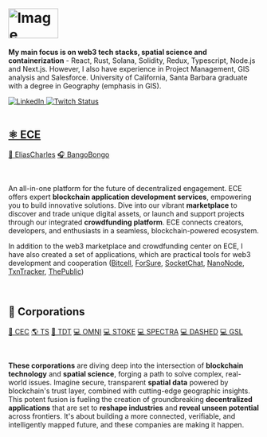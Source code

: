 # <img src="https://github.com/elicharlese/elicharlese/assets/61543012/308d0382-d956-4e02-986b-677a6efa4823" alt="Image" style="width: 100px; height:60px; padding: 0px;">

<div>
  <p><strong>My main focus is on web3 tech stacks, spatial science and containerization</strong> - React, Rust, Solana, Solidity, Redux, Typescript, Node.js and Next.js. However, I also have experience in Project Management, GIS analysis and Salesforce. University of California, Santa Barbara graduate with a degree in Geography (emphasis in GIS).</p>
  <a href="https://www.linkedin.com/in/elicharlese/">
    <img
      src="https://img.shields.io/static/v1?logo=linkedin&style=flat-square&color=7dbee3&label=LinkedIn&message=%E2%98%86"
      alt="LinkedIn"
    />
  </a>
  <a href="https://www.twitch.tv/bangobongo17">
    <img 
      alt="Twitch Status" 
      src="https://img.shields.io/twitch/status/bangobongo17?color=7dbee3&logoColor=7dbee3&style=flat-square"
    />
  </a>
  </a>
</div>
<br/>

## [⚛️ ECE](https://ece-freelance.vercel.app)

[🌴 EliasCharles](https://eliascharles.shop)
[🎧 BangoBongo](https://bangobongo.store)

<br/>

An all-in-one platform for the future of decentralized engagement. ECE offers expert **blockchain application development services**, empowering you to build innovative solutions. Dive into our vibrant **marketplace** to discover and trade unique digital assets, or launch and support projects through our integrated **crowdfunding platform**. ECE connects creators, developers, and enthusiasts in a seamless, blockchain-powered ecosystem.

In addition to the web3 marketplace and crowdfunding center on ECE, I have also created a set of applications, which are practical tools for web3 development and cooperation ([Bitcell](https://github.com/elicharlese/Bitcell), [ForSure](https://github.com/elicharlese/ForSure), [SocketChat](https://github.com/elicharlese/SocketChat), [NanoNode](https://github.com/elicharlese/NanoNode), [TxnTracker](https://github.com/elicharlese/TXNTracker), [ThePublic](https://github.com/elicharlese/ThePublic))

<br/>

## 🏢 Corporations

[🛒 CEC](https://github.com/Creative-Ecommerce-Co/app)
[🌎 TS](https://github.com/TerraSolstice/app)
[🔐 TDT](https://github.com/Tradent/app)
[💻 OMNI](https://github.com/OMNI-VISIONS/app)
[💻 STOKE](https://github.com/STOKE-CLI/app)
[💻 SPECTRA](https://github.com/SPECTRA-SPATIAL/app)
[💻 DASHED](https://github.com/DASHED-OS/app)
[💻 GSL](https://github.com/GSL-AI/app)

<br/>

**These corporations** are diving deep into the intersection of **blockchain technology** and **spatial science**, forging a path to solve complex, real-world issues. Imagine secure, transparent **spatial data** powered by blockchain's trust layer, combined with cutting-edge geographic insights. This potent fusion is fueling the creation of groundbreaking **decentralized applications** that are set to **reshape industries** and **reveal unseen potential** across frontiers. It's about building a more connected, verifiable, and intelligently mapped future, and these companies are making it happen.
